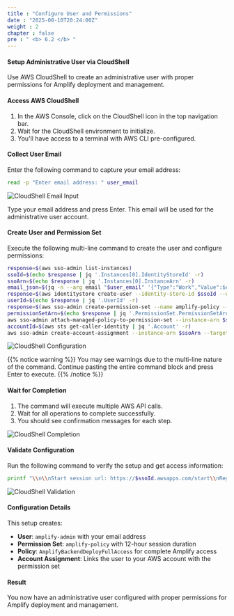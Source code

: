 ```yaml
---
title : "Configure User and Permissions"
date : "2025-08-10T20:24:00Z"
weight : 2
chapter : false
pre : " <b> 6.2 </b> "
---
```


#### Setup Administrative User via CloudShell

Use AWS CloudShell to create an administrative user with proper permissions for Amplify deployment and management.

#### Access AWS CloudShell

1. In the AWS Console, click on the CloudShell icon in the top navigation bar.
2. Wait for the CloudShell environment to initialize.
3. You'll have access to a terminal with AWS CLI pre-configured.

#### Collect User Email

Enter the following command to capture your email address:

```bash
read -p "Enter email address: " user_email
```

![CloudShell Email Input](/images/6/6-3.png?featherlight=false&width=90pc)

Type your email address and press Enter. This email will be used for the administrative user account.

#### Create User and Permission Set

Execute the following multi-line command to create the user and configure permissions:

```bash
response=$(aws sso-admin list-instances)
ssoId=$(echo $response | jq '.Instances[0].IdentityStoreId' -r)
ssoArn=$(echo $response | jq '.Instances[0].InstanceArn' -r)
email_json=$(jq -n --arg email "$user_email" '{"Type":"Work","Value":$email}')
response=$(aws identitystore create-user --identity-store-id $ssoId --user-name amplify-admin --display-name 'Amplify Admin' --name Formatted=string,FamilyName=Admin,GivenName=Amplify --emails "$email_json")
userId=$(echo $response | jq '.UserId' -r)
response=$(aws sso-admin create-permission-set --name amplify-policy --instance-arn=$ssoArn --session-duration PT12H)
permissionSetArn=$(echo $response | jq '.PermissionSet.PermissionSetArn' -r)
aws sso-admin attach-managed-policy-to-permission-set --instance-arn $ssoArn --permission-set-arn $permissionSetArn --managed-policy-arn arn:aws:iam::aws:policy/service-role/AmplifyBackendDeployFullAccess
accountId=$(aws sts get-caller-identity | jq '.Account' -r)
aws sso-admin create-account-assignment --instance-arn $ssoArn --target-id $accountId --target-type AWS_ACCOUNT --permission-set-arn $permissionSetArn --principal-type USER --principal-id $userId
```

![CloudShell Configuration](/images/6/6-4.png?featherlight=false&width=90pc)

{{% notice warning %}}
You may see warnings due to the multi-line nature of the command. Continue pasting the entire command block and press Enter to execute.
{{% /notice %}}

#### Wait for Completion

1. The command will execute multiple AWS API calls.
2. Wait for all operations to complete successfully.
3. You should see confirmation messages for each step.

![CloudShell Completion](/images/6/6-5.png?featherlight=false&width=90pc)

#### Validate Configuration

Run the following command to verify the setup and get access information:

```bash
printf "\\n\\nStart session url: https://$ssoId.awsapps.com/start\\nRegion: $AWS_REGION\\nUsername: amplify-admin\\n\\n"
```

![CloudShell Validation](/images/6/6-6.png?featherlight=false&width=90pc)

#### Configuration Details

This setup creates:
- **User**: `amplify-admin` with your email address
- **Permission Set**: `amplify-policy` with 12-hour session duration
- **Policy**: `AmplifyBackendDeployFullAccess` for complete Amplify access
- **Account Assignment**: Links the user to your AWS account with the permission set

#### Result

You now have an administrative user configured with proper permissions for Amplify deployment and management.
